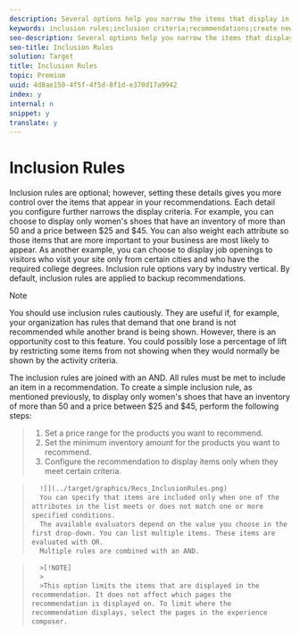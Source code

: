 ```yaml
---
description: Several options help you narrow the items that display in your recommendations. You can use inclusion rules while creating criteria or promotions.
keywords: inclusion rules;inclusion criteria;recommendations;create new criteria
seo-description: Several options help you narrow the items that display in your recommendations. You can use inclusion rules while creating criteria or promotions.
seo-title: Inclusion Rules
solution: Target
title: Inclusion Rules
topic: Premium
uuid: 4d8ae150-4f5f-4f5d-8f1d-e370d17a9942
index: y
internal: n
snippet: y
translate: y
---
```


# Inclusion Rules

Inclusion rules are optional; however, setting these details gives you more control over the items that appear in your recommendations. Each detail you configure further narrows the display criteria.
For example, you can choose to display only women's shoes that have an inventory of more than 50 and a price between $25 and $45. You can also weight each attribute so those items that are more important to your business are most likely to appear.
As another example, you can choose to display job openings to visitors who visit your site only from certain cities and who have the required college degrees.
Inclusion rule options vary by industry vertical. By default, inclusion rules are applied to backup recommendations.

>[!NOTE]
>
>You should use inclusion rules cautiously. They are useful if, for example, your organization has rules that demand that one brand is not recommended while another brand is being shown. However, there is an opportunity cost to this feature. You could possibly lose a percentage of lift by restricting some items from not showing when they would normally be shown by the activity criteria.


The inclusion rules are joined with an AND. All rules must be met to include an item in a recommendation.
To create a simple inclusion rule, as mentioned previously, to display only women's shoes that have an inventory of more than 50 and a price between $25 and $45, perform the following steps:

>1. Set a price range for the products you want to recommend.
>1. Set the minimum inventory amount for the products you want to recommend.
>1. Configure the recommendation to display items only when they meet certain criteria.

>       ![](../target/graphics/Recs_InclusionRules.png) 
>       You can specify that items are included only when one of the attributes in the list meets or does not match one or more specified conditions.
>       The available evaluators depend on the value you choose in the first drop-down. You can list multiple items. These items are evaluated with OR.
>       Multiple rules are combined with an AND.

>       >[!NOTE]
>       >
>       >This option limits the items that are displayed in the recommendation. It does not affect which pages the recommendation is displayed on. To limit where the recommendation displays, select the pages in the experience composer.

